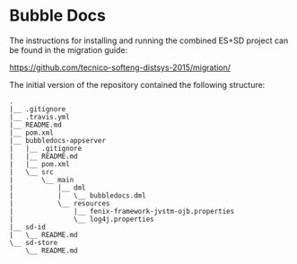 # Bubble Docs

The instructions for installing and running the combined ES+SD project can be found in the migration guide:

https://github.com/tecnico-softeng-distsys-2015/migration/


The initial version of the repository contained the following structure:

    .
    |__ .gitignore
    |__ .travis.yml
    |__ README.md
    |__ pom.xml
    |__ bubbledocs-appserver
    |   |__ .gitignore
    |   |__ README.md
    |   |__ pom.xml
    |   \__ src
    |       \__ main
    |           |__ dml
    |           |   \__ bubbledocs.dml
    |           \__ resources
    |               |__ fenix-framework-jvstm-ojb.properties
    |               \__ log4j.properties
    |__ sd-id
    |   \__ README.md
    \__ sd-store
        \__ README.md
